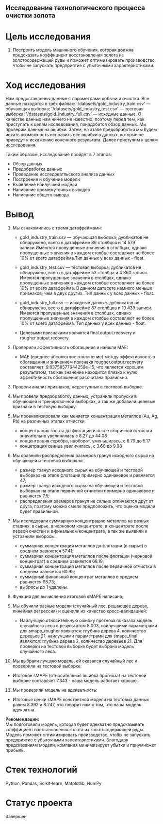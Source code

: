 ## Исследование технологического процесса очистки золота

# Цель исследования
1. Построить модель машинного обучения, которая должна предсказать коэффициент восстановления золота из золотосодержащей руды и поможет оптимизировать производство, чтобы не запускать предприятие с убыточными характеристиками.


# Ход исследования
Нам предоставленны данные с параметрами добычи и очистки. Все данные находятся в трёх файлах: '/datasets/gold_industry_train.csv' — обучающая выборка; '/datasets/gold_industry_test.csv' — тестовая выборка; '/datasets/gold_industry_full.csv' — исходные данные. О качестве данных нам ничего не известно, поэтому перед тем, как приступать к целям исследования, понадобится обзор данных. Мы проверим данные на ошибки. Затем, на этапе предобработки мы будем искать возможность исправить все ошибки в данных, которые не приведут к искажению конечного результата. Далее приступим к целям исследования.<br>


Таким образом, исследование пройдёт в 7 этапов:<br>

* Обзор данных <br>
* Предобработка данных <br>
* Проведение исследоватльского анализа данных<br>
* Построение и обучение модели<br>
* Выявление наилучшей модели<br>
* Написание промежуточных выводов <br>
* Написание общего вывода


# Вывод
1. Мы ознакомились с тремя датафреймами:

    * gold_industry_train.csv — обучающая выборка; дубликатов не обнаружено, всего в датафрейме 86 столбцов и 14 579 записи.Имеются пропущенные значения в столбцах, однако пропущенные значения в каждом столбце составляют не более 10% от всего датафрейма.Тип данных у всех данных - float.

    * gold_industry_test.csv — тестовая выборка; дубликатов не обнаружено, всего в датафрейме 53 столбца и 4 860 записи. Имеются пропущенные значения в столбцах, однако пропущенные значения в каждом столбце составляют не более 10% от всего датафрейма. В данном датасете намного меньше признаков, чем в двух других. Тип данных у всех данных - float.

    * gold_industry_full.csv — исходные данные. дубликатов не обнаружено, всего в датафрейме 87 столбцов и 19 439 записи. Имеются пропущенные значения в столбцах, однако пропущенные значения в каждом столбце составляют не более 10% от всего датафрейма. Тип данных у всех данных - float.

    * Целевыми признаками являются final.output.recovery и rougher.output.recovery.
    
2. Проверили эффективность обогащения и найшли MAE:
    * MAE (среднее абсолютное отклонение) между эффективностью обогащения и значением признака rougher.output.recovery составляет: 9.83758577644259e-15, что является хорошим результатом, так как значение находится близко к нулю, эффективность обогащения рассчитана правильно.
    
3. Провели анализ признаков, недоступных в тестовой выборке.
4. Мы провели предобработку данных, устранили пропуски в обучающей и тренировочной выборках, а так же добавили целевые признаки в тестовую выборку.

5. Мы проанализировали как меняется концентрация металлов (Au, Ag, Pb) на различных этапах отчистки:
   * концентрация золота до флотации и после вторичной отчистки значительно увеличилась с 8.27 до 44.08
   * концентрация серебра, наоборот, уменьшилась, с 8.79 до 5.17
   * концетрация свинца увеличилась, с 3.60 до 9.98
6. Мы сравнили распределения размеров гранул исходного сырья на обучающей и тестовой выборках:
   * размер гранул исходного сырья на обучающей и тестовой выборках на этапе флотации примерно одинаковое и равняется 47;
   * размер гранул исходного сырья на обучающей и тестовой выборках на этапе первичной отчистки примерно одинаковое и равняется 7.5;
   * распределения размеров гранул не сильно отличаются друг от друга, поэтому можно смело предположить, что оценка модели будет правильной.
7. Мы исследовали суммарную концентрацию металлов на разных стадиях: в сырье, в черновом концентрате, в концентрате после первой очистки и в финальном концентрате, а так же выявили и устранили выбросы:
   * суммарная концентрация металлов до флотации (в сырье) в среднем равняется 57.41;
   * суммарная концентрация металлов после флотации (черновой концентрат) в среднем равняется 68.19;
   * суммарная концентрация металлов после первичной отчистки в среднем равняется 60.95;
   * суммарный финальный концентрат металлов в среднем равняется 68.73;
   * выбросы до 1 удалены.
   
8. Функция для вычисления итоговой sMAPE написана;
9. Мы обучили разные модели (случайный лес, решающее дерево, линейная регрессия) и оценили их качество кросс-валидацией:
   * Наилучшую относительную ошибку прогноза показала модель случайного леса с результатом 8.003, наилучшими параметрами для smape_rougher являются: глубина дерева 4, количество деревьев 21, наилучшими параметрами для smape_final являются:  глубина дерева 2, количество деревьев 21. Для проверки на тестовой выборке будет выбрана модель случайного леса.
10. Мы выбрали лучшую модель, ей оказался случайный лес и проверили на тестовой выборке:
   * Итоговое sMAPE (относительная ошибка прогноза) на тестовой выборке составляет 7.343 - наша модель работает хорошо.
11. Мы проверили модель на адекватность:
   * Итоговые ценки sMAPE константной модели на тестовых данных равны 8.392 и 8.247, что говорит нам о том, что наша модель адекватна.   

**Рекомендации:** <br>
Мы подготовили модель, которая будет адекватно предсказывать коэффициент восстановления золота из золотосодержащей руды. Модель поможет оптимизировать производство, чтобы не запускать предприятие с убыточными характеристиками. Благодаря предсказаниям модели, компания минимизирует убытки и приумножет прибыль.


# Стек технологий
Python, Pandas, Scikit-learn, Matplotlib, NumPy

# Статус проекта
Завершен
